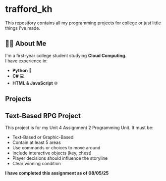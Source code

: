 # trafford_kh

This repository contains all my programming projects for college or just little things i've made.

## 👨‍💻 About Me

I'm a first-year college student studying **Cloud Computing**.  
I have experience in:
- **Python** 🐍
- **C#** 💻
- **HTML & JavaScript** 🌐

## **Projects**

## Text-Based RPG Project

This project is for my Unit 4 Assignment 2 Programming Unit.
It must be:
- Text-Based or Graphic-Based
- Contain at least 5 areas
- Use commands or choices to move around
- Include interactive objects (key, chest)
- Player decisions should influence the storyline
- Clear winning condition

**I have completed this assignment as of 08/05/25**
